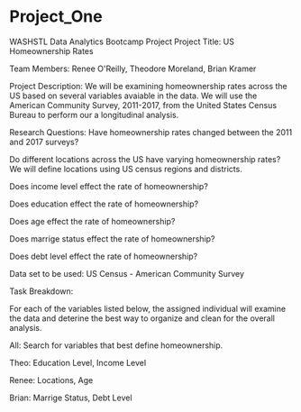 # Project_One
WASHSTL Data Analytics Bootcamp Project
Project Title: US Homeownership Rates

Team Members: Renee O'Reilly, Theodore Moreland, Brian Kramer

Project Description: We will be examining homeownership rates across the US based on several variables avaiable in the data. We will use the American Community Survey, 2011-2017, from the United States Census Bureau to perform our a longitudinal analysis. 

Research Questions: 
Have homeownership rates changed between the 2011 and 2017 surveys?

Do different locations across the US have varying homeownership rates? We will define locations using US census regions and districts.

Does income level effect the rate of homeownership?

Does education effect the rate of homeownership?

Does age effect the rate of homeownership?

Does marrige status effect the rate of homeownership?

Does debt level effect the rate of homeownership?


Data set to be used:
US Census - American Community Survey 

Task Breakdown:

For each of the variables listed below, the assigned individual will examine the data and deterine the best way to organize and clean for the overall analysis.  

All: Search for variables that best define homeownership.

Theo: Education Level, Income Level

Renee: Locations, Age 

Brian: Marrige Status, Debt Level


